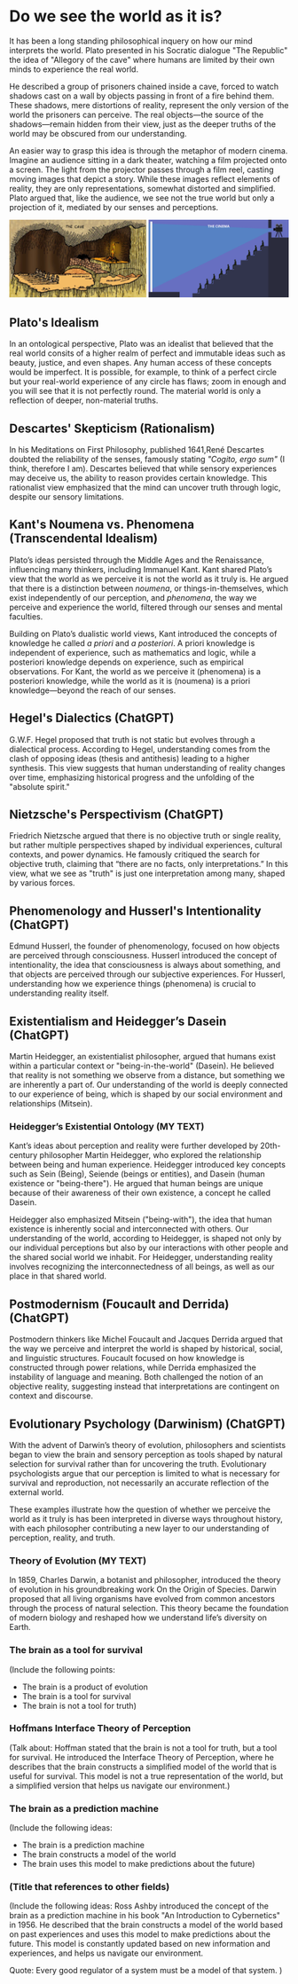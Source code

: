 # Do we see the world as it is?

It has been a long standing philosophical inquery on how our mind interprets the world. Plato presented in his Socratic dialogue "The Republic" the idea of "Allegory of the cave" where humans are limited by their own minds to experience the real world. 

He described a group of prisoners chained inside a cave, forced to watch shadows cast on a wall by objects passing in front of a fire behind them. These shadows, mere distortions of reality, represent the only version of the world the prisoners can perceive. The real objects—the source of the shadows—remain hidden from their view, just as the deeper truths of the world may be obscured from our understanding.

An easier way to grasp this idea is through the metaphor of modern cinema. Imagine an audience sitting in a dark theater, watching a film projected onto a screen. The light from the projector passes through a film reel, casting moving images that depict a story. While these images reflect elements of reality, they are only representations, somewhat distorted and simplified. Plato argued that, like the audience, we see not the true world but only a projection of it, mediated by our senses and perceptions.

![Cinema](/img/cave-cinema.png)

## Plato's Idealism

In an ontological perspective, Plato was an idealist that believed that the real world consits of a higher realm of perfect and immutable ideas such as beauty, justice, and even shapes. Any human access of these concepts would be imperfect. It is possible, for example, to think of a perfect circle but your real-world experience of any circle has flaws; zoom in enough and you will see that it is not perfectly round. The material world is only a reflection of deeper, non-material truths.

## Descartes' Skepticism (Rationalism)

In his Meditations on First Philosophy, published 1641,René Descartes doubted the reliability of the senses, famously stating _"Cogito, ergo sum"_ (I think, therefore I am). Descartes believed that while sensory experiences may deceive us, the ability to reason provides certain knowledge. This rationalist view emphasized that the mind can uncover truth through logic, despite our sensory limitations.

## Kant's Noumena vs. Phenomena (Transcendental Idealism)

Plato’s ideas persisted through the Middle Ages and the Renaissance, influencing many thinkers, including Immanuel Kant. Kant shared Plato’s view that the world as we perceive it is not the world as it truly is. He argued that there is a distinction between _noumena_, or things-in-themselves, which exist independently of our perception, and _phenomena_, the way we perceive and experience the world, filtered through our senses and mental faculties.

Building on Plato’s dualistic world views, Kant introduced the concepts of knowledge he called _a priori_ and _a posteriori_. A priori knowledge is independent of experience, such as mathematics and logic, while a posteriori knowledge depends on experience, such as empirical observations. For Kant, the world as we perceive it (phenomena) is a posteriori knowledge, while the world as it is (noumena) is a priori knowledge—beyond the reach of our senses.

## Hegel's Dialectics (ChatGPT)

G.W.F. Hegel proposed that truth is not static but evolves through a dialectical process. According to Hegel, understanding comes from the clash of opposing ideas (thesis and antithesis) leading to a higher synthesis. This view suggests that human understanding of reality changes over time, emphasizing historical progress and the unfolding of the "absolute spirit."

## Nietzsche's Perspectivism (ChatGPT)

Friedrich Nietzsche argued that there is no objective truth or single reality, but rather multiple perspectives shaped by individual experiences, cultural contexts, and power dynamics. He famously critiqued the search for objective truth, claiming that “there are no facts, only interpretations.” In this view, what we see as "truth" is just one interpretation among many, shaped by various forces.

## Phenomenology and Husserl's Intentionality (ChatGPT)

Edmund Husserl, the founder of phenomenology, focused on how objects are perceived through consciousness. Husserl introduced the concept of intentionality, the idea that consciousness is always about something, and that objects are perceived through our subjective experiences. For Husserl, understanding how we experience things (phenomena) is crucial to understanding reality itself.

## Existentialism and Heidegger’s Dasein (ChatGPT)

Martin Heidegger, an existentialist philosopher, argued that humans exist within a particular context or "being-in-the-world" (Dasein). He believed that reality is not something we observe from a distance, but something we are inherently a part of. Our understanding of the world is deeply connected to our experience of being, which is shaped by our social environment and relationships (Mitsein).


### Heidegger’s Existential Ontology (MY TEXT)

Kant’s ideas about perception and reality were further developed by 20th-century philosopher Martin Heidegger, who explored the relationship between being and human experience. Heidegger introduced key concepts such as Sein (Being), Seiende (beings or entities), and Dasein (human existence or "being-there"). He argued that human beings are unique because of their awareness of their own existence, a concept he called Dasein.

Heidegger also emphasized Mitsein ("being-with"), the idea that human existence is inherently social and interconnected with others. Our understanding of the world, according to Heidegger, is shaped not only by our individual perceptions but also by our interactions with other people and the shared social world we inhabit. For Heidegger, understanding reality involves recognizing the interconnectedness of all beings, as well as our place in that shared world.


## Postmodernism (Foucault and Derrida) (ChatGPT)
Postmodern thinkers like Michel Foucault and Jacques Derrida argued that the way we perceive and interpret the world is shaped by historical, social, and linguistic structures. Foucault focused on how knowledge is constructed through power relations, while Derrida emphasized the instability of language and meaning. Both challenged the notion of an objective reality, suggesting instead that interpretations are contingent on context and discourse.

## Evolutionary Psychology (Darwinism) (ChatGPT)

With the advent of Darwin’s theory of evolution, philosophers and scientists began to view the brain and sensory perception as tools shaped by natural selection for survival rather than for uncovering the truth. Evolutionary psychologists argue that our perception is limited to what is necessary for survival and reproduction, not necessarily an accurate reflection of the external world.

These examples illustrate how the question of whether we perceive the world as it truly is has been interpreted in diverse ways throughout history, with each philosopher contributing a new layer to our understanding of perception, reality, and truth.


### Theory of Evolution (MY TEXT)

In 1859, Charles Darwin, a botanist and philosopher, introduced the theory of evolution in his groundbreaking work On the Origin of Species. Darwin proposed that all living organisms have evolved from common ancestors through the process of natural selection. This theory became the foundation of modern biology and reshaped how we understand life’s diversity on Earth.

### The brain as a tool for survival

(Include the following points:
- The brain is a product of evolution
- The brain is a tool for survival
- The brain is not a tool for truth)

### Hoffmans Interface Theory of Perception

(Talk about: Hoffman stated that the brain is not a tool for truth, but a tool for survival. He introduced the Interface Theory of Perception, where he describes that the brain constructs a simplified model of the world that is useful for survival. This model is not a true representation of the world, but a simplified version that helps us navigate our environment.)

### The brain as a prediction machine

(Include the following ideas:
- The brain is a prediction machine
- The brain constructs a model of the world
- The brain uses this model to make predictions about the future)

### (Title that references to other fields)
(Include the following ideas:
Ross Ashby introduced the concept of the brain as a prediction machine in his book "An Introduction to Cybernetics" in 1956. He described that the brain constructs a model of the world based on past experiences and uses this model to make predictions about the future. This model is constantly updated based on new information and experiences, and helps us navigate our environment.

Quote: Every good regulator of a system must be a model of that system.
)

### 
